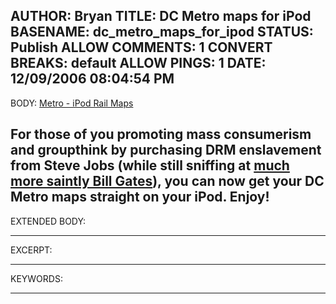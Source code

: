 AUTHOR: Bryan
TITLE: DC Metro maps for iPod
BASENAME: dc_metro_maps_for_ipod
STATUS: Publish
ALLOW COMMENTS: 1
CONVERT BREAKS: __default__
ALLOW PINGS: 1
DATE: 12/09/2006 08:04:54 PM
-----
BODY:
<a title="Metro - iPod Rail Maps" href="http://www.wmata.com/ipodMap/default.cfm">Metro - iPod Rail Maps</a>

For those of you promoting mass consumerism and groupthink by purchasing DRM enslavement from Steve Jobs (while still sniffing at <a href="http://www.wired.com/news/columns/0,70072-0.html">much more saintly Bill Gates</a>), you can now get your DC Metro maps straight on your iPod. Enjoy!
-----
EXTENDED BODY:

-----
EXCERPT:

-----
KEYWORDS:

-----


